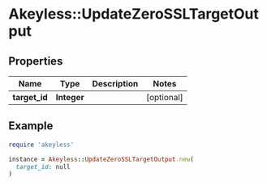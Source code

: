 # Akeyless::UpdateZeroSSLTargetOutput

## Properties

| Name | Type | Description | Notes |
| ---- | ---- | ----------- | ----- |
| **target_id** | **Integer** |  | [optional] |

## Example

```ruby
require 'akeyless'

instance = Akeyless::UpdateZeroSSLTargetOutput.new(
  target_id: null
)
```

